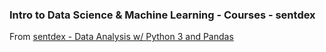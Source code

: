 ### Intro to Data Science & Machine Learning - Courses - sentdex
From [sentdex - Data Analysis w/ Python 3 and Pandas](https://www.youtube.com/playlist?list=PLQVvvaa0QuDfSfqQuee6K8opKtZsh7sA9)
